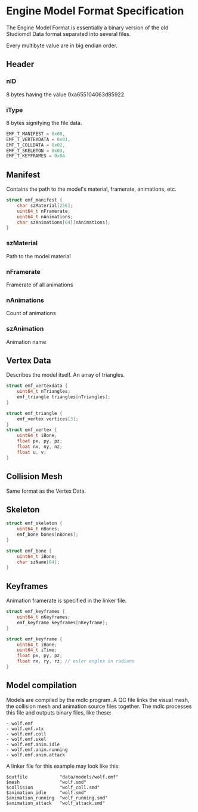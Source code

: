 # Engine Model Format Specification
The Engine Model Format is essentially a binary version of the old Studiomdl Data format separated into several files.

Every multibyte value are in big endian order.
## Header
### nID
8 bytes having the value 0xa655104063d85922.
### iType
8 bytes signifying the file data.
```c++
EMF_T_MANIFEST = 0x00,
EMF_T_VERTEXDATA = 0x01,
EMF_T_COLLDATA = 0x02,
EMF_T_SKELETON = 0x03,
EMF_T_KEYFRAMES = 0x04
```

## Manifest
Contains the path to the model's material, framerate, animations, etc.

```c++
struct emf_manifest {
    char szMaterial[256];
    uint64_t nFramerate;
    uint64_t nAnimations;
    char szAnimations[64][nAnimations];
}
```

### szMaterial
Path to the model material

### nFramerate
Framerate of all animations

### nAnimations
Count of animations

### szAnimation
Animation name

## Vertex Data
Describes the model itself. An array of triangles.
```c++
struct emf_vertexdata {
	uint64_t nTriangles;
	emf_triangle triangles[nTriangles];
}

struct emf_triangle {
	emf_vertex vertices[3];
}
struct emf_vertex {
	uint64_t iBone;
	float px, py, pz;
	float nx, ny, nz;
	float u, v;
}
```

## Collision Mesh
Same format as the Vertex Data.

## Skeleton
```c++
struct emf_skeleton {
    uint64_t nBones;
    emf_bone bones[nBones];
}

struct emf_bone {
    uint64_t iBone;
    char szName[64];
}
```

## Keyframes
Animation framerate is specified in the linker file.
```c++
struct emf_keyframes {
    uint64_t nKeyframes;
    emf_keyframe keyframes[nKeyframe];
}

struct emf_keyframe {
    uint64_t iBone;
    uint64_t iTime;
    float px, py, pz;
    float rx, ry, rz; // euler engles in radians
}
```

## Model compilation
Models are compiled by the mdlc program. A QC file links the visual mesh, the collision mesh and animation source
files together. The mdlc processes this file and outputs binary files, like these:
```
- wolf.emf
- wolf.emf.vtx
- wolf.emf.coll
- wolf.emf.skel
- wolf.emf.anim.idle
- wolf.emf.anim.running
- wolf.emf.anim.attack
```

A linker file for this example may look like this:
```
$outfile            "data/models/wolf.emf"
$mesh               "wolf.smd"
$collision          "wolf_coll.smd"
$animation_idle     "wolf.smd"
$animation_running  "wolf_running.smd"
$animation_attack   "wolf_attack.smd"
```
